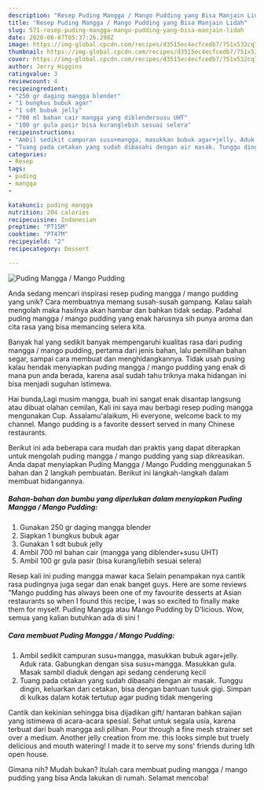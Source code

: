 ```yaml
---
description: "Resep Puding Mangga / Mango Pudding yang Bisa Manjain Lidah"
title: "Resep Puding Mangga / Mango Pudding yang Bisa Manjain Lidah"
slug: 571-resep-puding-mangga-mango-pudding-yang-bisa-manjain-lidah
date: 2020-06-07T05:37:26.298Z
image: https://img-global.cpcdn.com/recipes/d3515ec4ecfcedb7/751x532cq70/puding-mangga-mango-pudding-foto-resep-utama.jpg
thumbnail: https://img-global.cpcdn.com/recipes/d3515ec4ecfcedb7/751x532cq70/puding-mangga-mango-pudding-foto-resep-utama.jpg
cover: https://img-global.cpcdn.com/recipes/d3515ec4ecfcedb7/751x532cq70/puding-mangga-mango-pudding-foto-resep-utama.jpg
author: Jerry Higgins
ratingvalue: 3
reviewcount: 4
recipeingredient:
- "250 gr daging mangga blender"
- "1 bungkus bubuk agar"
- "1 sdt bubuk jelly"
- "700 ml bahan cair mangga yang diblendersusu UHT"
- "100 gr gula pasir bisa kuranglebih sesuai selera"
recipeinstructions:
- "Ambil sedikit campuran susu+mangga, masukkan bubuk agar+jelly. Aduk rata. Gabungkan dengan sisa susu+mangga. Masukkan gula. Masak sambil diaduk dengan api sedang cenderung kecil"
- "Tuang pada cetakan yang sudah dibasahi dengan air masak. Tunggu dingin, keluarkan dari cetakan, bisa dengan bantuan tusuk gigi. Simpan di kulkas dalam kotak tertutup agar puding tidak mengering"
categories:
- Resep
tags:
- puding
- mangga
- 

katakunci: puding mangga  
nutrition: 204 calories
recipecuisine: Indonesian
preptime: "PT15M"
cooktime: "PT47M"
recipeyield: "2"
recipecategory: Dessert

---
```



![Puding Mangga / Mango Pudding](https://img-global.cpcdn.com/recipes/d3515ec4ecfcedb7/751x532cq70/puding-mangga-mango-pudding-foto-resep-utama.jpg)

Anda sedang mencari inspirasi resep puding mangga / mango pudding yang unik? Cara membuatnya memang susah-susah gampang. Kalau salah mengolah maka hasilnya akan hambar dan bahkan tidak sedap. Padahal puding mangga / mango pudding yang enak harusnya sih punya aroma dan cita rasa yang bisa memancing selera kita.

Banyak hal yang sedikit banyak mempengaruhi kualitas rasa dari puding mangga / mango pudding, pertama dari jenis bahan, lalu pemilihan bahan segar, sampai cara membuat dan menghidangkannya. Tidak usah pusing kalau hendak menyiapkan puding mangga / mango pudding yang enak di mana pun anda berada, karena asal sudah tahu triknya maka hidangan ini bisa menjadi suguhan istimewa.

Hai bunda,Lagi musim mangga, buah ini sangat enak disantap langsung atau dibuat olahan cemilan, Kali ini saya mau berbagi resep puding mangga mengunakan Cup. Assalamu&#39;alaikum, Hi everyone, welcome back to my channel. Mango pudding is a favorite dessert served in many Chinese restaurants.


Berikut ini ada beberapa cara mudah dan praktis yang dapat diterapkan untuk mengolah puding mangga / mango pudding yang siap dikreasikan. Anda dapat menyiapkan Puding Mangga / Mango Pudding menggunakan 5 bahan dan 2 langkah pembuatan. Berikut ini langkah-langkah dalam membuat hidangannya.

<!--inarticleads1-->

##### Bahan-bahan dan bumbu yang diperlukan dalam menyiapkan Puding Mangga / Mango Pudding:

1. Gunakan 250 gr daging mangga blender
1. Siapkan 1 bungkus bubuk agar
1. Gunakan 1 sdt bubuk jelly
1. Ambil 700 ml bahan cair (mangga yang diblender+susu UHT)
1. Ambil 100 gr gula pasir (bisa kurang/lebih sesuai selera)


Resep kali ini puding mangga mawar kaca Selain penampakan nya cantik rasa pudingnya juga segar dan enak banget guys. Here are some reviews &#34;Mango pudding has always been one of my favourite desserts at Asian restaurants so when I found this recipe, I was so excited to finally make them for myself. Puding Mangga atau Mango Pudding by D&#39;licious. Wow, semua yang kalian butuhkan ada di sini ! 

<!--inarticleads2-->

##### Cara membuat Puding Mangga / Mango Pudding:

1. Ambil sedikit campuran susu+mangga, masukkan bubuk agar+jelly. Aduk rata. Gabungkan dengan sisa susu+mangga. Masukkan gula. Masak sambil diaduk dengan api sedang cenderung kecil
1. Tuang pada cetakan yang sudah dibasahi dengan air masak. Tunggu dingin, keluarkan dari cetakan, bisa dengan bantuan tusuk gigi. Simpan di kulkas dalam kotak tertutup agar puding tidak mengering


Cantik dan kekinian sehingga bisa dijadikan gift/ hantaran bahkan sajian yang istimewa di acara-acara spesial. Sehat untuk segala usia, karena terbuat dari buah mangga asli pilihan. Pour through a fine mesh strainer set over a medium. Another jelly creation from me. this looks simple but truely delicious and mouth watering! I made it to serve my sons&#39; friends during Idh open house. 

Gimana nih? Mudah bukan? Itulah cara membuat puding mangga / mango pudding yang bisa Anda lakukan di rumah. Selamat mencoba!
